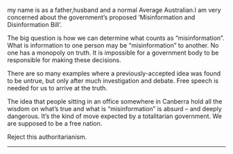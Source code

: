 my name is as a father,husband and a normal
Average Australian.I am very concerned about the government’s proposed ‘Misinformation and Disinformation Bill’.

The big question is how we can determine what counts as “misinformation”. What is information to one person may be
“misinformation” to another. No one has a monopoly on truth. It is impossible for a government body to be responsible for
making these decisions.

There are so many examples where a previously-accepted idea was found to be untrue, but only after much investigation and
debate. Free speech is needed for us to arrive at the truth.

The idea that people sitting in an office somewhere in Canberra hold all the wisdom on what’s true and what is “misinformation”
is absurd – and deeply dangerous. It’s the kind of move expected by a totalitarian government. We are supposed to be a free
nation.

Reject this authoritarianism.


-----

